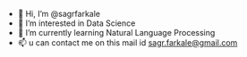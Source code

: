 - 👋 Hi, I’m @sagrfarkale
- 👀 I’m interested in Data Science
- 🌱 I’m currently learning Natural Language Processing
- 📫  u can contact me on this mail id sagr.farkale@gmail.com

<!---
sagrfarkale/sagrfarkale is a ✨ special ✨ repository because its `README.md` (this file) appears on your GitHub profile.
You can click the Preview link to take a look at your changes.
--->
